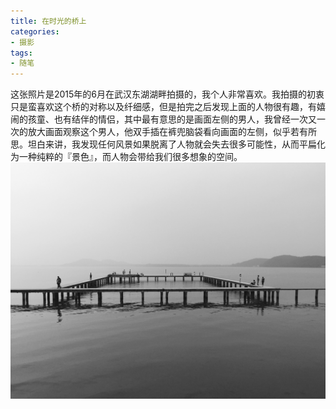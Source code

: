 ```yaml
---
title: 在时光的桥上
categories:
- 摄影
tags:
- 随笔
---
```


这张照片是2015年的6月在武汉东湖湖畔拍摄的，我个人非常喜欢。我拍摄的初衷只是蛮喜欢这个桥的对称以及纤细感，但是拍完之后发现上面的人物很有趣，有嬉闹的孩童、也有结伴的情侣，其中最有意思的是画面左侧的男人，我曾经一次又一次的放大画面观察这个男人，他双手插在裤兜脑袋看向画面的左侧，似乎若有所思。坦白来讲，我发现任何风景如果脱离了人物就会失去很多可能性，从而平扁化为一种纯粹的『景色』，而人物会带给我们很多想象的空间。
![avatar](/assets/images/bridge.jpg)
